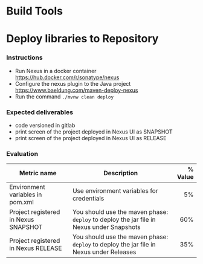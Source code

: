 # Build Tools
# Deploy libraries to Repository

### Instructions
- Run Nexus in a docker container https://hub.docker.com/r/sonatype/nexus
- Configure the nexus plugin to the Java project https://www.baeldung.com/maven-deploy-nexus
- Run the command `./mvnw clean deploy`

### Expected deliverables
- code versioned in gitlab
- print screen of the project deployed in Nexus UI as SNAPSHOT
- print screen of the project deployed in Nexus UI as RELEASE


### Evaluation

| Metric name                          | Description                                                                              | % Value |
| ------------------------------------ | ---------------------------------------------------------------------------------------- | ------: |
| Environment variables in pom.xml     | Use environment variables for credentials                                                |      5% |
| Project registered in Nexus SNAPSHOT | You should use the maven phase: `deploy` to deploy the jar file in Nexus under Snapshots |     60% |
| Project registered in Nexus RELEASE  | You should use the maven phase: `deploy` to deploy the jar file in Nexus under Releases  |     35% |
